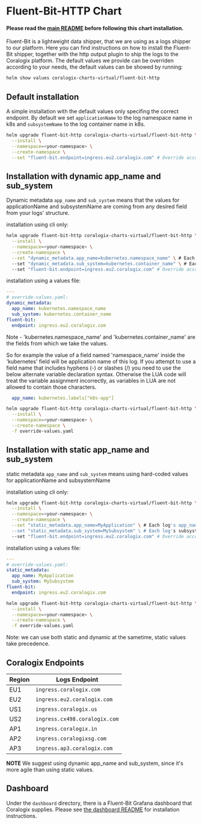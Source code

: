 # Fluent-Bit-HTTP Chart

#### Please read the [main README](https://github.com/coralogix/telemetry-shippers/blob/master/README.md) before following this chart installation.

Fluent-Bit is a lightweight data shipper, that we are using as a logs shipper to our platform.
Here you can find instructions on how to install the Fluent-Bit shipper, together with the http output plugin to ship the logs to the Coralogix platform.
The default values we provide can be overriden according to your needs, the default values can be showed by running:

```bash
helm show values coralogix-charts-virtual/fluent-bit-http
```

## Default installation

A simple installation with the default values only specifing the correct endpoint.
By default we set `applicationName` to the log namespace name in k8s and `subsystemName` to the log container name in k8s.

```bash
helm upgrade fluent-bit-http coralogix-charts-virtual/fluent-bit-http \
  --install \
  --namespace=<your-namespace> \
  --create-namespace \
  --set "fluent-bit.endpoint=ingress.eu2.coralogix.com" # Override according to your account's region. 
```

## Installation with dynamic app_name and sub_system

Dynamic metadata `app_name` and `sub_system` means that the values for applicationName and subsystemName are coming from any desired field from your logs' structure.

installation using cli only:

```bash
helm upgrade fluent-bit-http coralogix-charts-virtual/fluent-bit-http \
  --install \
  --namespace=<your-namespace> \
  --create-namespace \
  --set "dynamic_metadata.app_name=kubernetes.namespace_name" \ # Each log's app_name will be fetched from the fluentbit record's 'kubernetes.namespace_name' value.
  --set "dynamic_metadata.sub_system=kubernetes.container_name" \ # Each log's subsystem will be fetched from the fluentbit record's 'kubernetes.container_name' value.
  --set "fluent-bit.endpoint=ingress.eu2.coralogix.com" # Override according to your account's region. 
```

installation using a values file:

```yaml
---
# override-values.yaml:
dynamic_metadata:
  app_name: kubernetes.namespace_name
  sub_system: kubernetes.container_name
fluent-bit:
  endpoint: ingress.eu2.coralogix.com
```

Note - 'kubernetes.namespace_name' and 'kubernetes.container_name' are the fields from which we take the values.

So for example the value of a field named 'namespace_name' inside the 'kubernetes' field will be application name of this log. If you attempt to use a field name that includes hyphens (-) or slashes (/) you need to use the below alternate variable declaration syntax. Otherwise the LUA code will treat the variable assignment incorrectly, as variables in LUA are not allowed to contain those characters.

```yaml
  app_name: kubernetes.labels["k8s-app"]
```

```bash
helm upgrade fluent-bit-http coralogix-charts-virtual/fluent-bit-http \
  --install \
  --namespace=<your-namespace> \
  --create-namespace \
  -f override-values.yaml
```

## Installation with static app_name and sub_system

static metadata `app_name` and `sub_system` means using hard-coded values for applicationName and subsystemName

installation using cli only:

```bash
helm upgrade fluent-bit-http coralogix-charts-virtual/fluent-bit-http \
  --install \
  --namespace=<your-namespace> \
  --create-namespace \
  --set "static_metadata.app_name=MyApplication" \ # Each log's app_name will be 'MyApplication'.
  --set "static_metadata.sub_system=MySubsystem" \ # Each log's subsystem will be 'MySubsystem'.
  --set "fluent-bit.endpoint=ingress.eu2.coralogix.com" # Override according to your account's region. 
```

installation using a values file:

```yaml
---
# override-values.yaml:
static_metadata:
  app_name: MyApplication
  sub_system: MySubsystem
fluent-bit:
  endpoint: ingress.eu2.coralogix.com
```

```bash
helm upgrade fluent-bit-http coralogix-charts-virtual/fluent-bit-http \
  --install \
  --namespace=<your-namespace> \
  --create-namespace \
  -f override-values.yaml
```

Note: we can use both static and dynamic at the sametime, static values take precedence.

## Coralogix Endpoints

| Region | Logs Endpoint                 |
|--------|-------------------------------|
| EU1    | `ingress.coralogix.com`       |
| EU2    | `ingress.eu2.coralogix.com`   |
| US1    | `ingress.coralogix.us`        |
| US2    | `ingress.cx498.coralogix.com` |
| AP1    | `ingress.coralogix.in`        |
| AP2    | `ingress.coralogixsg.com`     |
| AP3    | `ingress.ap3.coralogix.com`   |

**NOTE**
We suggest using dynamic app_name and sub_system, since it's more agile than using static values.

## Dashboard

Under the `dashboard` directory, there is a Fluent-Bit Grafana dashboard that Coralogix supplies.
Please see [the dashboard README](https://github.com/coralogix/telemetry-shippers/blob/master/logs/fluent-bit/dashboard/README.md) for installation instructions.
